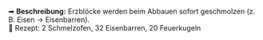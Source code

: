 
➡ **Beschreibung:** Erzblöcke werden beim Abbauen sofort geschmolzen (z. B. Eisen → Eisenbarren).  
📖 Rezept: 2 Schmelzofen, 32 Eisenbarren, 20 Feuerkugeln
